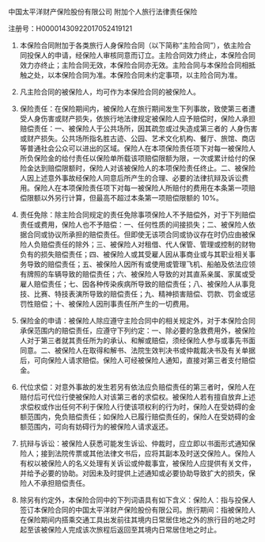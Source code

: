 中国太平洋财产保险股份有限公司 附加个人旅行法律责任保险

注册号：H00001430922017052419121

1. 本保险合同附加于各类旅行人身保险合同（以下简称“主险合同”），依主险合同投保人的申请，经保险人审核同意而订立。主险合同效力终止，本保险合同效力亦终止；主险合同无效，本保险合同亦无效。主险合同与本保险合同相抵触之处，以本保险合同为准。本保险合同未约定事项，以主险合同为准。

2. 凡主险合同的被保险人，均可作为本保险合同的被保险人。

3. 保险责任：在保险期间内，被保险人在旅行期间发生下列事故，致使第三者遭受人身伤害或财产损失，依旅行地法律规定被保险人应予赔偿时，保险人承担赔偿责任：一、被保险人于公共场所，因其疏忽或过失造成第三者的 人身伤害或财产损失。公共场所指名胜古迹、公园、艺术文化机构、餐厅、旅馆、商店等普通社会公众可以进出的区域。保险人在本项保险责任项下对每一被保险人所负保险金的给付责任以保险单所载该项赔偿限额为限，一次或累计给付的保险金达到赔偿限额时，保险人对该被保险人的本项保险责任终止。二、被保险人因上述意外事故经保险人同意后所产生的合理、必要的法律抗辩及诉讼费用。保险人在本项保险责任项下对每一被保险人所赔付的费用在本条第一项赔偿限额以外另行计算，但最高不超过本条第一项赔偿限额的 10%。

4. 责任免除：除主险合同规定的责任免除事项保险人不予赔偿外，对于下列赔偿责任或费用，保险人也不予赔偿：一、任何性质的间接损失；二、被保险人依据合同或协议所承担的赔偿责任。但即使无该项合同或协议存在时仍应由被保险人负赔偿责任的除外；三、被保险人对租借、代人保管、管理或控制的财物负有的损失赔偿责任；四、被保险人或其受雇人因从事商业或与其职业相关事务导致的赔偿责任；五、被保险人因所有或使用或管理飞机、船舶及依法应领有牌照的车辆导致的赔偿责任；六、被保险人导致的对其直系亲属、家属或受雇人赔偿责任；七、因各种传染疾病所导致的赔偿责任；八、被保险人从事竞技、比赛、特技表演所导致的赔偿责任；九、精神损害赔偿、罚款、罚金或惩罚性赔偿；十、被保险人因刑事责任所产生的一切费用。

5. 保险金的申请：被保险人除应遵守主险合同中的相关规定外，对于本保险合同承保范围内的赔偿责任，应遵守下列约定：一、除必要的急救费用外，被保险人对于第三者就其责任所为的承认、和解或赔偿，须经保险人参与或事先书面同意。二、被保险人在取得和解书、法院生效判决书或仲裁裁决书及有关单据后，可向保险人请求赔偿。保险人可经被保险人通知，直接对第三者支付赔偿金。

6. 代位求偿：对意外事故的发生若另有依法应负赔偿责任的第三者时，保险人在赔付后可代位行使被保险人对该第三者的求偿权。被保险人若有擅自放弃上述求偿权或作出任何不利于保险人行使该项权利的行为时，保险人在受妨碍的金额范围内，免负赔偿责任；如保险人已履行赔偿责任的，保险人在受妨碍的金额范围内，可向有妨碍行为的被保险人请求返还。

7. 抗辩与诉讼：被保险人获悉可能发生诉讼、仲裁时，应立即以书面形式通知保险人；接到法院传票或其他法律文书后，应将其副本及时送交保险人。保险人有权以被保险人的名义处理有关诉讼或仲裁事宜，被保险人应提供有关文件，并给予必要的协助。对因未及时提供上述通知或必要协助导致扩大的损失，保险人不承担赔偿责任。

8. 除另有约定外，本保险合同中的下列词语具有如下含义：保险人：指与投保人签订本保险合同的中国太平洋财产保险股份有限公司。旅行期间：指被保险人在保险期间内搭乘交通工具出发前往其境内日常居住地之外的旅行目的地之时起至该被保险人完成该次旅程后返回至其境内日常居住地之时止。